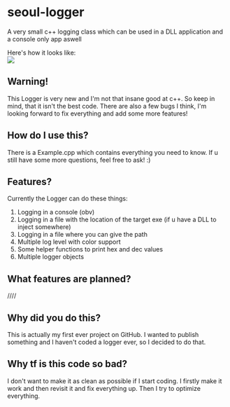 # seoul-logger

<p> A very small c++ logging class which can be used in a DLL application and a console only app aswell</p>
Here's how it looks like:
<br><img src="https://github.com/seoulxss/seoul-logger/assets/91141907/e265b53c-1f29-416c-9142-7c8c94c25662"></br>

<h2> Warning! </h2>
 This Logger is very new and I'm not that insane good at c++. So keep in mind, that it isn't the best code.
 There are also a few bugs I think, I'm looking forward to fix everything and add some more features!

<h2> How do I use this? </h2>
There is a Example.cpp which contains everything you need to know. If u still have some more questions, feel free to ask! :)

<h2> Features? </h2>
Currently the Logger can do these things:
<ol>
 <li> Logging in a console (obv) </li> 
 <li> Logging in a file with the location of the target exe (if u have a DLL to inject somewhere)  </li> 
 <li> Logging in a file where you can give the path  </li> 
 <li> Multiple log level with color support </li> 
 <li> Some helper functions to print hex and dec values  </li> 
 <li> Multiple logger objects </li>
</ol>

<h2> What features are planned? </h2>
////



<h2> Why did you do this? </h2>
This is actually my first ever project on GitHub. I wanted to publish something and I haven't coded a logger ever, so I decided to do that.


<h2> Why tf is this code so bad? </h2>
I don't want to make it as clean as possible if I start coding. I firstly make it work and then revisit it and fix everything up. Then I try to optimize everything.
